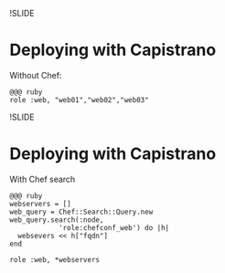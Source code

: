 !SLIDE 
# Deploying with Capistrano #

Without Chef:
    
    @@@ ruby
    role :web, "web01","web02","web03"

!SLIDE
# Deploying with Capistrano #

With Chef search

    @@@ ruby 
    webservers = []
    web_query = Chef::Search::Query.new
    web_query.search(:node, 
                'role:chefconf_web') do |h|
      websevers << h["fqdn"]
    end

    role :web, *webservers
